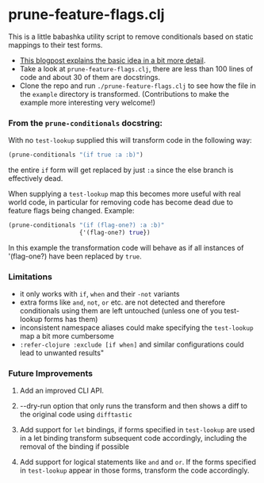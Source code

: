 # prune-feature-flags.clj

This is a little babashka utility script to remove conditionals based on static mappings to their test forms. 

- [This blogpost explains the basic idea in a bit more detail](https://martinklepsch.org/posts/homoiconicity-and-feature-flags.html).
- Take a look at `prune-feature-flags.clj`, there are less than 100 lines of code and about 30 of them are docstrings.
- Clone the repo and run `./prune-feature-flags.clj` to see how the file in the `example` directory is transformed. (Contributions to make the example more interesting very welcome!)

### From the `prune-conditionals` docstring:

With no `test-lookup` supplied this will transform code in the following way:

```clj
(prune-conditionals "(if true :a :b)")
```

the entire `if` form will get replaced by just `:a` since the else branch is
effectively dead.

When supplying a `test-lookup` map this becomes more useful with real world
code, in particular for removing code has become dead due to feature flags
being changed. Example:

```clj
(prune-conditionals "(if (flag-one?) :a :b)"
                    {'(flag-one?) true})
```

In this example the transformation code will behave as if all instances of
'(flag-one?) have been replaced by `true`.

### Limitations

- it only works with `if`, `when` and their `-not` variants
- extra forms like `and`, `not`, `or` etc. are not detected and therefore
  conditionals using them are left untouched
  (unless one of you test-lookup forms has them)
- inconsistent namespace aliases could make specifying the `test-lookup` map
  a bit more cumbersome
- `:refer-clojure :exclude [if when]` and similar configurations could lead to
  unwanted results"

### Future Improvements

1. Add an improved CLI API.
  1. --dry-run option that only runs the transform and then shows a diff to the original code using `difftastic`

2. Add support for `let` bindings, if forms specified in `test-lookup` are used in a let binding transform subsequent code accordingly, including the removal of the binding if possible

3. Add support for logical statements like `and` and `or`. If the forms specified in `test-lookup` appear in those forms, transform the code accordingly.